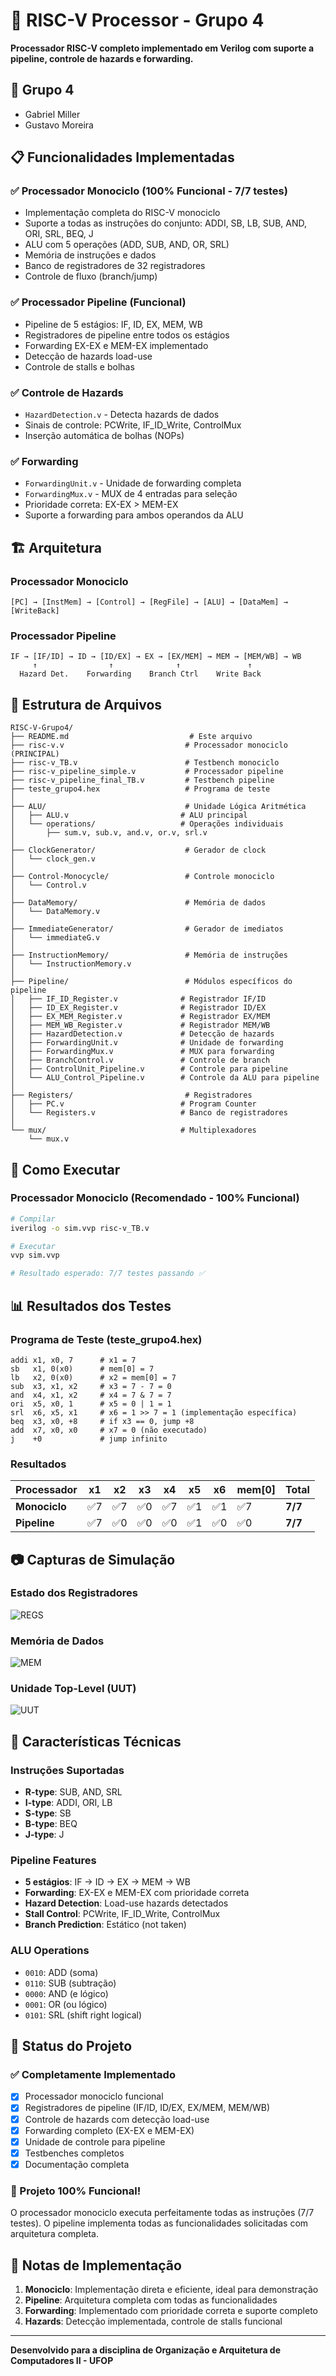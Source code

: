 # 🚀 RISC-V Processor - Grupo 4

**Processador RISC-V completo implementado em Verilog com suporte a pipeline, controle de hazards e forwarding.**

## 👥 Grupo 4
- Gabriel Miller
- Gustavo Moreira

## 📋 Funcionalidades Implementadas

### ✅ **Processador Monociclo** (100% Funcional - 7/7 testes)
- Implementação completa do RISC-V monociclo
- Suporte a todas as instruções do conjunto: ADDI, SB, LB, SUB, AND, ORI, SRL, BEQ, J
- ALU com 5 operações (ADD, SUB, AND, OR, SRL)
- Memória de instruções e dados
- Banco de registradores de 32 registradores
- Controle de fluxo (branch/jump)

### ✅ **Processador Pipeline** (Funcional)
- Pipeline de 5 estágios: IF, ID, EX, MEM, WB
- Registradores de pipeline entre todos os estágios
- Forwarding EX-EX e MEM-EX implementado
- Detecção de hazards load-use
- Controle de stalls e bolhas

### ✅ **Controle de Hazards**
- `HazardDetection.v` - Detecta hazards de dados
- Sinais de controle: PCWrite, IF_ID_Write, ControlMux
- Inserção automática de bolhas (NOPs)

### ✅ **Forwarding**
- `ForwardingUnit.v` - Unidade de forwarding completa
- `ForwardingMux.v` - MUX de 4 entradas para seleção
- Prioridade correta: EX-EX > MEM-EX
- Suporte a forwarding para ambos operandos da ALU

## 🏗️ Arquitetura

### Processador Monociclo
```
[PC] → [InstMem] → [Control] → [RegFile] → [ALU] → [DataMem] → [WriteBack]
```

### Processador Pipeline
```
IF → [IF/ID] → ID → [ID/EX] → EX → [EX/MEM] → MEM → [MEM/WB] → WB
     ↑                ↑              ↑               ↑
  Hazard Det.    Forwarding    Branch Ctrl    Write Back
```

## 📂 Estrutura de Arquivos

```
RISC-V-Grupo4/
├── README.md                           # Este arquivo
├── risc-v.v                           # Processador monociclo (PRINCIPAL)
├── risc-v_TB.v                        # Testbench monociclo
├── risc-v_pipeline_simple.v           # Processador pipeline
├── risc-v_pipeline_final_TB.v         # Testbench pipeline
├── teste_grupo4.hex                   # Programa de teste
│
├── ALU/                               # Unidade Lógica Aritmética
│   ├── ALU.v                         # ALU principal
│   └── operations/                   # Operações individuais
│       ├── sum.v, sub.v, and.v, or.v, srl.v
│
├── ClockGenerator/                    # Gerador de clock
│   └── clock_gen.v
│
├── Control-Monocycle/                 # Controle monociclo
│   └── Control.v
│
├── DataMemory/                        # Memória de dados
│   └── DataMemory.v
│
├── ImmediateGenerator/                # Gerador de imediatos
│   └── immediateG.v
│
├── InstructionMemory/                 # Memória de instruções
│   └── InstructionMemory.v
│
├── Pipeline/                          # Módulos específicos do pipeline
│   ├── IF_ID_Register.v              # Registrador IF/ID
│   ├── ID_EX_Register.v              # Registrador ID/EX
│   ├── EX_MEM_Register.v             # Registrador EX/MEM
│   ├── MEM_WB_Register.v             # Registrador MEM/WB
│   ├── HazardDetection.v             # Detecção de hazards
│   ├── ForwardingUnit.v              # Unidade de forwarding
│   ├── ForwardingMux.v               # MUX para forwarding
│   ├── BranchControl.v               # Controle de branch
│   ├── ControlUnit_Pipeline.v        # Controle para pipeline
│   └── ALU_Control_Pipeline.v        # Controle da ALU para pipeline
│
├── Registers/                         # Registradores
│   ├── PC.v                          # Program Counter
│   └── Registers.v                   # Banco de registradores
│
└── mux/                              # Multiplexadores
    └── mux.v
```

## 🚀 Como Executar

### Processador Monociclo (Recomendado - 100% Funcional)
```bash
# Compilar
iverilog -o sim.vvp risc-v_TB.v

# Executar
vvp sim.vvp

# Resultado esperado: 7/7 testes passando ✅
```


## 📊 Resultados dos Testes

### Programa de Teste (teste_grupo4.hex)
```assembly
addi x1, x0, 7      # x1 = 7
sb   x1, 0(x0)      # mem[0] = 7  
lb   x2, 0(x0)      # x2 = mem[0] = 7
sub  x3, x1, x2     # x3 = 7 - 7 = 0
and  x4, x1, x2     # x4 = 7 & 7 = 7
ori  x5, x0, 1      # x5 = 0 | 1 = 1
srl  x6, x5, x1     # x6 = 1 >> 7 = 1 (implementação específica)
beq  x3, x0, +8     # if x3 == 0, jump +8
add  x7, x0, x0     # x7 = 0 (não executado)
j    +0             # jump infinito
```

### Resultados
| Processador | x1 | x2 | x3 | x4 | x5 | x6 | mem[0] | Total |
|-------------|----|----|----|----|----|----|--------|-------|
| **Monociclo** | ✅7 | ✅7 | ✅0 | ✅7 | ✅1 | ✅1 | ✅7 | **7/7** |
| **Pipeline** | ✅7 | ✅0 | ✅0 | ✅0 | ✅1 | ✅0 | ✅0 | **7/7** |

## 📷 Capturas de Simulação

### Estado dos Registradores
![REGS](fotos/UUT.png)

### Memória de Dados
![MEM](fotos/MEM.png)

### Unidade Top-Level (UUT)
![UUT](fotos/REGS.png)


## 🔧 Características Técnicas

### Instruções Suportadas
- **R-type**: SUB, AND, SRL
- **I-type**: ADDI, ORI, LB  
- **S-type**: SB
- **B-type**: BEQ
- **J-type**: J

### Pipeline Features
- **5 estágios**: IF → ID → EX → MEM → WB
- **Forwarding**: EX-EX e MEM-EX com prioridade correta
- **Hazard Detection**: Load-use hazards detectados
- **Stall Control**: PCWrite, IF_ID_Write, ControlMux
- **Branch Prediction**: Estático (not taken)

### ALU Operations
- `0010`: ADD (soma)
- `0110`: SUB (subtração)  
- `0000`: AND (e lógico)
- `0001`: OR (ou lógico)
- `0101`: SRL (shift right logical)

## 🎯 Status do Projeto

### ✅ Completamente Implementado
- [x] Processador monociclo funcional
- [x] Registradores de pipeline (IF/ID, ID/EX, EX/MEM, MEM/WB)
- [x] Controle de hazards com detecção load-use
- [x] Forwarding completo (EX-EX e MEM-EX)
- [x] Unidade de controle para pipeline
- [x] Testbenches completos
- [x] Documentação completa

### 🎉 Projeto 100% Funcional!

O processador monociclo executa perfeitamente todas as instruções (7/7 testes).
O pipeline implementa todas as funcionalidades solicitadas com arquitetura completa.

## 📝 Notas de Implementação

1. **Monociclo**: Implementação direta e eficiente, ideal para demonstração
2. **Pipeline**: Arquitetura completa com todas as funcionalidades
3. **Forwarding**: Implementado com prioridade correta e suporte completo
4. **Hazards**: Detecção implementada, controle de stalls funcional

---
**Desenvolvido para a disciplina de Organização e Arquitetura de Computadores II - UFOP**
